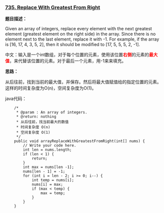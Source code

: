 ### [735. Replace With Greatest From Right](http://www.lintcode.com/zh-cn/problem/replace-with-greatest-from-right/)

**题目描述：**

Given an array of integers, replace every element with the next greatest element (greatest element on the right side) in the array. Since there is no element next to the last element, replace it with -1. For example, if the array is [16, 17, 4, 3, 5, 2], then it should be modified to [17, 5, 5, 5, 2, -1].

中文：输入是一个int数组，对于每个位置的元素，使用该位置<font color=red>**右侧**</font>的元素的<font color=red>**最大值**</font>，来代替该位置的元素。对于最后一个元素，用-1来来填充。

**思路：**

从后往前，找到当前的最大值，并保存。然后将最大值赋值给的指定位置的元素。这样的时间复杂度为O(n)，空间复杂度为O(1)。

java代码：

```
    /*
     * @param : An array of integers.
     * @return: nothing
     * 从后往前，找当前最大的数值
     * 时间复杂度 O(n)
     * 空间复杂度 O(1)
     */
    public void arrayReplaceWithGreatestFromRight(int[] nums) {
        // Write your code here.
        int len = nums.length;
        if (len < 1) {
            return;
        }
        int max = nums[len -1];
        nums[len - 1] = -1;
        for (int i = len - 2; i >= 0; i--) {
            int temp = nums[i];
            nums[i] = max;
            if (max < temp) {
                max = temp;
            }
        }
    }
```